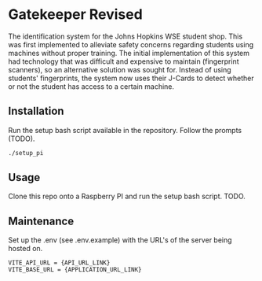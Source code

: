 # Gatekeeper Revised

The identification system for the Johns Hopkins WSE student shop. This was first implemented to alleviate safety concerns regarding students using machines without proper training. The initial implementation of this system had technology that was difficult and expensive to maintain (fingerprint scanners), so an alternative solution was sought for. Instead of using students' fingerprints, the system now uses their J-Cards to detect whether or not the student has access to a certain machine.

## Installation 

Run the setup bash script available in the repository. Follow the prompts (TODO).
```bash
./setup_pi
```

## Usage

Clone this repo onto a Raspberry PI and run the setup bash script. 
TODO.

## Maintenance

Set up the .env (see .env.example) with the URL's of the server being hosted on.

```env
VITE_API_URL = {API_URL_LINK}
VITE_BASE_URL = {APPLICATION_URL_LINK}
```











